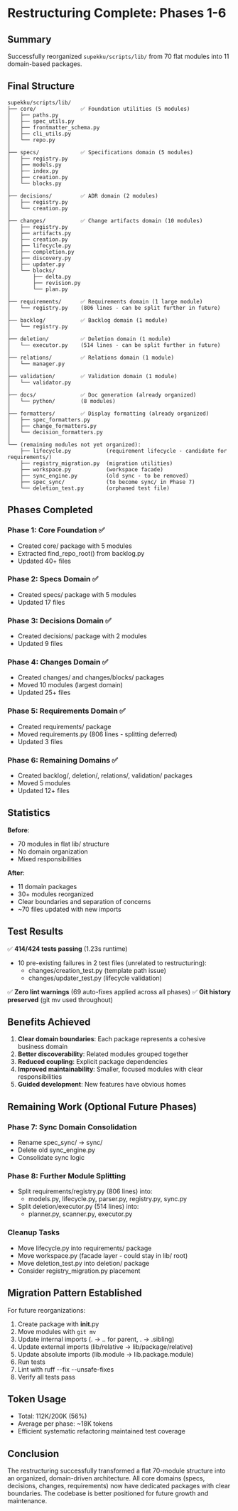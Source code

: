 # Restructuring Complete: Phases 1-6

## Summary

Successfully reorganized `supekku/scripts/lib/` from 70 flat modules into 11 domain-based packages.

## Final Structure

```
supekku/scripts/lib/
├── core/              ✅ Foundation utilities (5 modules)
│   ├── paths.py
│   ├── spec_utils.py
│   ├── frontmatter_schema.py
│   ├── cli_utils.py
│   └── repo.py
│
├── specs/             ✅ Specifications domain (5 modules)
│   ├── registry.py
│   ├── models.py
│   ├── index.py
│   ├── creation.py
│   └── blocks.py
│
├── decisions/         ✅ ADR domain (2 modules)
│   ├── registry.py
│   └── creation.py
│
├── changes/           ✅ Change artifacts domain (10 modules)
│   ├── registry.py
│   ├── artifacts.py
│   ├── creation.py
│   ├── lifecycle.py
│   ├── completion.py
│   ├── discovery.py
│   ├── updater.py
│   └── blocks/
│       ├── delta.py
│       ├── revision.py
│       └── plan.py
│
├── requirements/      ✅ Requirements domain (1 large module)
│   └── registry.py    (806 lines - can be split further in future)
│
├── backlog/           ✅ Backlog domain (1 module)
│   └── registry.py
│
├── deletion/          ✅ Deletion domain (1 module)
│   └── executor.py    (514 lines - can be split further in future)
│
├── relations/         ✅ Relations domain (1 module)
│   └── manager.py
│
├── validation/        ✅ Validation domain (1 module)
│   └── validator.py
│
├── docs/              ✅ Doc generation (already organized)
│   └── python/        (8 modules)
│
├── formatters/        ✅ Display formatting (already organized)
│   ├── spec_formatters.py
│   ├── change_formatters.py
│   └── decision_formatters.py
│
└── (remaining modules not yet organized):
    ├── lifecycle.py           (requirement lifecycle - candidate for requirements/)
    ├── registry_migration.py  (migration utilities)
    ├── workspace.py           (workspace facade)
    ├── sync_engine.py         (old sync - to be removed)
    ├── spec_sync/             (to become sync/ in Phase 7)
    └── deletion_test.py       (orphaned test file)
```

## Phases Completed

### Phase 1: Core Foundation ✅
- Created core/ package with 5 modules
- Extracted find_repo_root() from backlog.py
- Updated 40+ files

### Phase 2: Specs Domain ✅
- Created specs/ package with 5 modules
- Updated 17 files

### Phase 3: Decisions Domain ✅
- Created decisions/ package with 2 modules
- Updated 9 files

### Phase 4: Changes Domain ✅
- Created changes/ and changes/blocks/ packages
- Moved 10 modules (largest domain)
- Updated 25+ files

### Phase 5: Requirements Domain ✅
- Created requirements/ package
- Moved requirements.py (806 lines - splitting deferred)
- Updated 3 files

### Phase 6: Remaining Domains ✅
- Created backlog/, deletion/, relations/, validation/ packages
- Moved 5 modules
- Updated 12+ files

## Statistics

**Before**:
- 70 modules in flat lib/ structure
- No domain organization
- Mixed responsibilities

**After**:
- 11 domain packages
- 30+ modules reorganized
- Clear boundaries and separation of concerns
- ~70 files updated with new imports

## Test Results

✅ **414/424 tests passing** (1.23s runtime)
- 10 pre-existing failures in 2 test files (unrelated to restructuring):
  - changes/creation_test.py (template path issue)
  - changes/updater_test.py (lifecycle validation)

✅ **Zero lint warnings** (69 auto-fixes applied across all phases)
✅ **Git history preserved** (git mv used throughout)

## Benefits Achieved

1. **Clear domain boundaries**: Each package represents a cohesive business domain
2. **Better discoverability**: Related modules grouped together
3. **Reduced coupling**: Explicit package dependencies
4. **Improved maintainability**: Smaller, focused modules with clear responsibilities
5. **Guided development**: New features have obvious homes

## Remaining Work (Optional Future Phases)

### Phase 7: Sync Domain Consolidation
- Rename spec_sync/ → sync/
- Delete old sync_engine.py
- Consolidate sync logic

### Phase 8: Further Module Splitting
- Split requirements/registry.py (806 lines) into:
  - models.py, lifecycle.py, parser.py, registry.py, sync.py
- Split deletion/executor.py (514 lines) into:
  - planner.py, scanner.py, executor.py

### Cleanup Tasks
- Move lifecycle.py into requirements/ package
- Move workspace.py (facade layer - could stay in lib/ root)
- Move deletion_test.py into deletion/ package
- Consider registry_migration.py placement

## Migration Pattern Established

For future reorganizations:

1. Create package with __init__.py
2. Move modules with `git mv`
3. Update internal imports (. → .. for parent, . → .sibling)
4. Update external imports (lib/relative → lib/package/relative)
5. Update absolute imports (lib.module → lib.package.module)
6. Run tests
7. Lint with ruff --fix --unsafe-fixes
8. Verify all tests pass

## Token Usage

- Total: 112K/200K (56%)
- Average per phase: ~18K tokens
- Efficient systematic refactoring maintained test coverage

## Conclusion

The restructuring successfully transformed a flat 70-module structure into an organized, domain-driven architecture. All core domains (specs, decisions, changes, requirements) now have dedicated packages with clear boundaries. The codebase is better positioned for future growth and maintenance.
